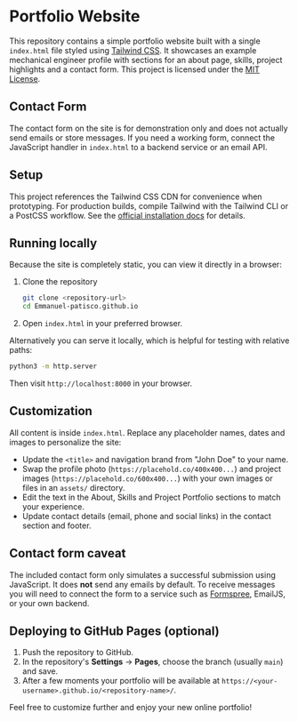 # Portfolio Website

This repository contains a simple portfolio website built with a single `index.html` file styled using [Tailwind CSS](https://tailwindcss.com/). It showcases an example mechanical engineer profile with sections for an about page, skills, project highlights and a contact form. This project is licensed under the [MIT License](LICENSE).

## Contact Form

The contact form on the site is for demonstration only and does not actually send emails or store messages. If you need a working form, connect the JavaScript handler in `index.html` to a backend service or an email API.

## Setup

This project references the Tailwind CSS CDN for convenience when prototyping. For production builds, compile Tailwind with the Tailwind CLI or a PostCSS workflow. See the [official installation docs](https://tailwindcss.com/docs/installation) for details.

## Running locally

Because the site is completely static, you can view it directly in a browser:

1. Clone the repository
   ```bash
   git clone <repository-url>
   cd Emmanuel-patisco.github.io
   ```
2. Open `index.html` in your preferred browser.

Alternatively you can serve it locally, which is helpful for testing with relative paths:

```bash
python3 -m http.server
```
Then visit `http://localhost:8000` in your browser.

## Customization

All content is inside `index.html`. Replace any placeholder names, dates and images to personalize the site:

- Update the `<title>` and navigation brand from "John Doe" to your name.
- Swap the profile photo (`https://placehold.co/400x400...`) and project images (`https://placehold.co/600x400...`) with your own images or files in an `assets/` directory.
- Edit the text in the About, Skills and Project Portfolio sections to match your experience.
- Update contact details (email, phone and social links) in the contact section and footer.

## Contact form caveat

The included contact form only simulates a successful submission using JavaScript. It does **not** send any emails by default. To receive messages you will need to connect the form to a service such as [Formspree](https://formspree.io/), EmailJS, or your own backend.

## Deploying to GitHub Pages (optional)

1. Push the repository to GitHub.
2. In the repository's **Settings** → **Pages**, choose the branch (usually `main`) and save.
3. After a few moments your portfolio will be available at `https://<your-username>.github.io/<repository-name>/`.

Feel free to customize further and enjoy your new online portfolio!


